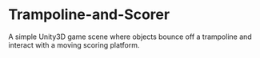 # Trampoline-and-Scorer
A simple Unity3D game scene where objects bounce off a trampoline and interact with a moving scoring platform.
